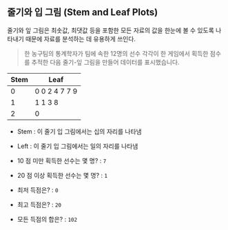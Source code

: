 ## 줄기와 입 그림 (Stem and Leaf Plots)

줄기와 잎 그림은 최솟값, 최댓값 등을 포함한 모든 자료의 값을 한눈에 볼 수 있도록 나타내기 때문에 자료를 분석하는 데 유용하게 쓰인다.

> 한 농구팀의 통계학자가 팀에 속한 12명의 선수 각각이 한 게임에서 획득한 점수를 추적한 다음 줄기-잎 그림을 만들어 데이터를 표시했습니다. 

| Stem | Leaf          |
|------|---------------|
| 0    | 0 0 2 4 7 7 9 |
| 1    | 1 1 3 8       |
| 2    | 0             |


* Stem : 이 줄기 입 그림에서는 십의 자리를 나타냄
* Left : 이 줄기 입 그림에서는 일의 자리를 나타냄


* 10 점 미만 획득한 선수는 몇 명? : `7`
* 20 점 이상 획득한 선수는 몇 명? : `1`
* 최저 득점은? : `0`
* 최고 득점은? : `20`
* 모든 득점의 합은? : `102`
